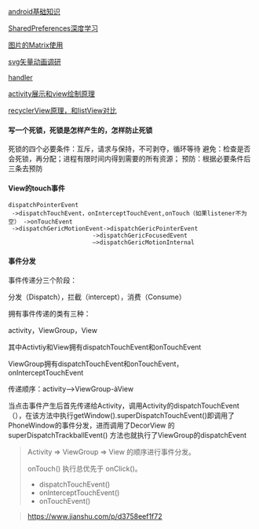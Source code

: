 [android基础知识](android基础知识点.md)

[SharedPreferences深度学习](SharedPreference分享/SharedPrefenrence深度学习.md)

[图片的Matrix使用](Matrix使用/图片的Matrix使用.md)

[svg矢量动画调研](svg矢量动画调研.md)

[handler](handler.md)

[activity展示和view绘制原理](组件展示流程.md)

[recyclerView原理，和listView对比](recyclerView和listView对比.md)

#### 写一个死锁，死锁是怎样产生的，怎样防止死锁

死锁的四个必要条件：互斥，请求与保持，不可剥夺，循环等待
避免：检查是否会死锁，再分配；进程有限时间内得到需要的所有资源；
预防：根据必要条件后三条去预防

#### View的touch事件

    dispatchPointerEvent
     ->dispatchTouchEvent，onInterceptTouchEvent,onTouch（如果listener不为空） ->onTouchEvent
     ->dispatchGericMotionEvent->dispatchGericPointerEvent
    						->dispatchGericFocusedEvent
    					   	—>dispatchGericMotionInternal

#### 事件分发

事件传递分三个阶段：

 分发（Dispatch），拦截（intercept），消费（Consume）

拥有事件传递的类有三种：

activity，ViewGroup，View

其中Activtiy和View拥有dispatchTouchEvent和onTouchEvent

ViewGroup拥有dispatchTouchEvent和onTouchEvent，onInterceptTouchEvent

传递顺序：activity—>ViewGroup-àView

当点击事件产生后首先传递给Activity，调用Activity的dispatchTouchEvent（），在该方法中执行getWindow().superDispatchTouchEvent()即调用了PhoneWindow的事件分发，进而调用了DecorView 的 superDispatchTrackballEvent() 方法也就执行了ViewGroup的dispatchEvent

> Activity => ViewGroup => View 的顺序进行事件分发。
>
> onTouch() 执行总优先于 onClick()。
>
> - dispatchTouchEvent()
> - onInterceptTouchEvent()
> - onTouchEvent()

> https://www.jianshu.com/p/d3758eef1f72